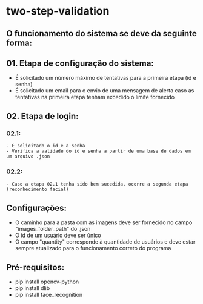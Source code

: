 # two-step-validation
## O funcionamento do sistema se deve da seguinte forma:
## 01. Etapa de configuração do sistema:
  - É solicitado um número máximo de tentativas para a primeira etapa (id e senha)
  - É solicitado um email para o envio de uma mensagem de alerta caso as tentativas na primeira etapa tenham excedido o limite fornecido
## 02. Etapa de login:
  ### 02.1:
    - É solicitado o id e a senha
    - Verifica a validade do id e senha a partir de uma base de dados em um arquivo .json
  ### 02.2:
    - Caso a etapa 02.1 tenha sido bem sucedida, ocorre a segunda etapa (reconhecimento facial)

## Configurações:
- O caminho para a pasta com as imagens deve ser fornecido no campo "images_folder_path" do .json
- O id de um usuário deve ser único
- O campo "quantity" corresponde à quantidade de usuários e deve estar sempre atualizado para o funcionamento correto do programa

## Pré-requisitos:
- pip install opencv-python
- pip install dlib
- pip install face_recognition
